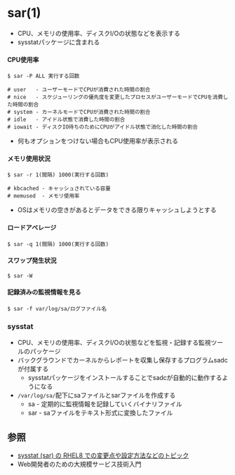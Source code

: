 # sar(1)
- CPU、メモリの使用率、ディスクI/Oの状態などを表示する
- sysstatパッケージに含まれる

#### CPU使用率

```
$ sar -P ALL 実行する回数

# user   - ユーザーモードでCPUが消費された時間の割合
# nice   - スケジューリングの優先度を変更したプロセスがユーザーモードでCPUを消費した時間の割合
# system - カーネルモードでCPUが消費された時間の割合
# idle   - アイドル状態で消費した時間の割合
# iowait - ディスクIO待ちのためにCPUがアイドル状態で消化した時間の割合
```

- 何もオプションをつけない場合もCPU使用率が表示される

#### メモリ使用状況

```
$ sar -r 1(間隔) 1000(実行する回数)

# kbcached - キャッシュされている容量
# memused  - メモリ使用率
```

- OSはメモリの空きがあるとデータをできる限りキャッシュしようとする

#### ロードアベレージ

```
$ sar -q 1(間隔) 1000(実行する回数)
```

#### スワップ発生状況

```
$ sar -W
```

#### 記録済みの監視情報を見る

```
$ sar -f var/log/sa/ログファイル名
```

### sysstat
- CPU、メモリの使用率、ディスクI/Oの状態などを監視・記録する監視ツールのパッケージ
- バックグラウンドでカーネルからレポートを収集し保存するプログラムsadcが付属する
  - sysstatパッケージをインストールすることでsadcが自動的に動作するようになる
- `/var/log/sa/`配下にsaファイルとsarファイルを作成する
  - sa - 定期的に監視情報を記録していくバイナリファイル
  - sar - saファイルをテキスト形式に変換したファイル

## 参照
- [sysstat (sar) の RHEL8 での変更点や設定方法などのトピック](https://tech-lab.sios.jp/archives/18604)
- Web開発者のための大規模サービス技術入門

